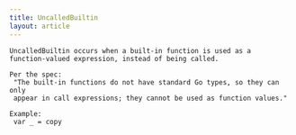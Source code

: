 ```yaml
---
title: UncalledBuiltin
layout: article
---
```

<!-- Copyright 2023 The Go Authors. All rights reserved.
     Use of this source code is governed by a BSD-style
     license that can be found in the LICENSE file. -->

<!-- Code generated by generrordocs.go; DO NOT EDIT. -->

```
UncalledBuiltin occurs when a built-in function is used as a
function-valued expression, instead of being called.

Per the spec:
 "The built-in functions do not have standard Go types, so they can only
 appear in call expressions; they cannot be used as function values."

Example:
 var _ = copy
```

